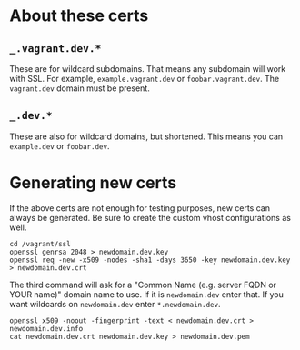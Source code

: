 # About these certs

## `_.vagrant.dev.*`

These are for wildcard subdomains. That means any subdomain will work with SSL.
For example, `example.vagrant.dev` or `foobar.vagrant.dev`. The `vagrant.dev`
domain must be present.

## `_.dev.*`

These are also for wildcard domains, but shortened. This means you can
`example.dev` or `foobar.dev`.

# Generating new certs

If the above certs are not enough for testing purposes, new certs can always be
generated. Be sure to create the custom vhost configurations as well.

```
cd /vagrant/ssl
openssl genrsa 2048 > newdomain.dev.key
openssl req -new -x509 -nodes -sha1 -days 3650 -key newdomain.dev.key > newdomain.dev.crt
```

The third command will ask for a "Common Name (e.g. server FQDN or YOUR name)"
domain name to use. If it is `newdomain.dev` enter that. If you want wildcards
on `newdomain.dev` enter `*.newdomain.dev`.

```
openssl x509 -noout -fingerprint -text < newdomain.dev.crt > newdomain.dev.info
cat newdomain.dev.crt newdomain.dev.key > newdomain.dev.pem
```
